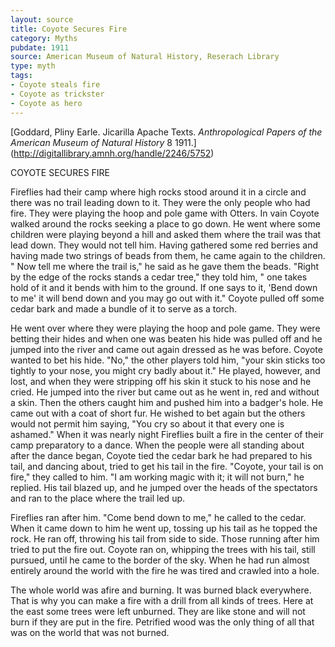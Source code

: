 ```yaml
---
layout: source
title: Coyote Secures Fire
category: Myths
pubdate: 1911
source: American Museum of Natural History, Reserach Library 
type: myth
tags:
- Coyote steals fire
- Coyote as trickster
- Coyote as hero
---
```

[Goddard, Pliny Earle. Jicarilla Apache Texts. *Anthropological Papers of the American Museum of Natural History* 8 1911.] (http://digitallibrary.amnh.org/handle/2246/5752)

COYOTE SECURES FIRE

Fireflies had their camp where high rocks stood around it in a circle and there was no trail leading down to it. They were the only people who had fire. They were playing the hoop and pole game with Otters. In vain Coyote walked around the rocks seeking a place to go down. He went where some children were playing beyond a hill and asked them where the trail was that lead down. They would not tell him. Having gathered some red berries and having made two strings of beads from them, he came again to the children. " Now tell me where the trail is," he said as he gave them the beads. "Right by the edge of the rocks stands a cedar tree," they told him, " one takes hold of it and it bends with him to the ground. If one says to it, 'Bend down to me' it will bend down and you may go out with it." Coyote pulled off some cedar bark and made a bundle of it to serve as a torch.

He went over where they were playing the hoop and pole game. They were betting their hides and when one was beaten his hide was pulled off and he jumped into the river and came out again dressed as he was before. Coyote wanted to bet his hide. "No," the other players told him, "your skin sticks too tightly to your nose, you might cry badly about it." He played, however, and lost, and when they were stripping off his skin it stuck to his nose and he cried. He jumped into the river but came out as he went in, red and without a skin. Then the others caught him and pushed him into a badger's hole. He came out with a coat of short fur. He wished to bet again but the others would not permit him saying, "You cry so about it that every one is ashamed." 
When it was nearly night Fireflies built a fire in the center of their camp preparatory to a dance. When the people were all standing about after the dance began, Coyote tied the cedar bark he had prepared to his tail, and dancing about, tried to get his tail in the fire. "Coyote, your tail is on fire," they called to him. "I am working magic with it; it will not burn," he replied. His tail blazed up, and he jumped over the heads of the spectators and ran to the place where the trail led up.

Fireflies ran after him. "Come bend down to me," he called to the cedar. When it came down to him he went up, tossing up his tail as he topped the rock. He ran off, throwing his tail from side to side. Those running after him tried to put the fire out. Coyote ran on, whipping the trees with his tail, still pursued, until he came to the border of the sky. When he had run almost entirely around the world with the fire he was tired and crawled into a hole.

The whole world was afire and burning. It was burned black everywhere. That is why you can make a fire with a drill from all kinds of trees. Here at the east some trees were left unburned. They are like stone and will not burn if they are put in the fire. Petrified wood was the only thing of all that was on the world that was not burned.
